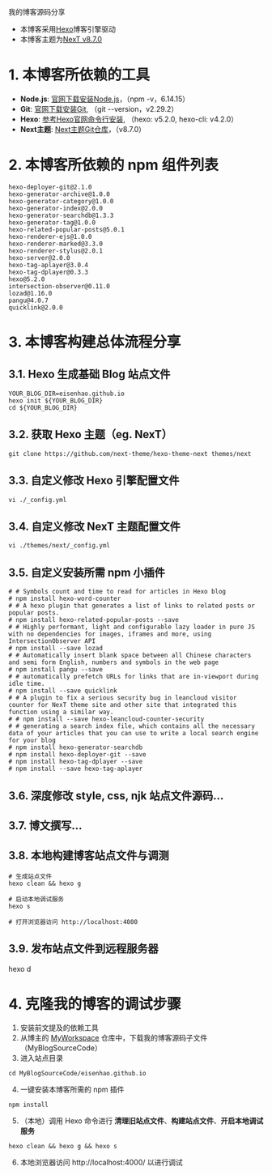 我的博客源码分享

- 本博客采用[Hexo](https://hexo.io/zh-cn/docs/)博客引擎驱动
- 本博客主题为[NexT v8.7.0](https://github.com/next-theme/hexo-theme-next)

# 1. 本博客所依赖的工具
- **Node.js**: [官网下载安装Node.js](http://nodejs.org/)，（npm -v，6.14.15）
- **Git**: [官网下载安装Git](http://git-scm.com/), （git --version，v2.29.2）
- **Hexo**: [参考Hexo官网命令行安装](https://hexo.io/zh-cn/), （hexo: v5.2.0, hexo-cli: v4.2.0）
- **Next主题**: [Next主题Git仓库](https://github.com/next-theme/hexo-theme-next)，（v8.7.0）

# 2. 本博客所依赖的 npm 组件列表
```shell
hexo-deployer-git@2.1.0
hexo-generator-archive@1.0.0
hexo-generator-category@1.0.0
hexo-generator-index@2.0.0
hexo-generator-searchdb@1.3.3
hexo-generator-tag@1.0.0
hexo-related-popular-posts@5.0.1
hexo-renderer-ejs@1.0.0
hexo-renderer-marked@3.3.0
hexo-renderer-stylus@2.0.1
hexo-server@2.0.0
hexo-tag-aplayer@3.0.4
hexo-tag-dplayer@0.3.3
hexo@5.2.0
intersection-observer@0.11.0
lozad@1.16.0
pangu@4.0.7
quicklink@2.0.0
```

# 3. 本博客构建总体流程分享
## 3.1. Hexo 生成基础 Blog 站点文件
```shell
YOUR_BLOG_DIR=eisenhao.github.io
hexo init ${YOUR_BLOG_DIR}
cd ${YOUR_BLOG_DIR}
```

## 3.2. 获取 Hexo 主题（eg. NexT）
```shell
git clone https://github.com/next-theme/hexo-theme-next themes/next
```

## 3.3. 自定义修改 Hexo 引擎配置文件
```shell
vi ./_config.yml
```

## 3.4. 自定义修改 NexT 主题配置文件
```shell
vi ./themes/next/_config.yml
```

## 3.5. 自定义安装所需 npm 小插件
```shell
# # Symbols count and time to read for articles in Hexo blog
# npm install hexo-word-counter
# # A hexo plugin that generates a list of links to related posts or popular posts.
# npm install hexo-related-popular-posts --save
# # Highly performant, light and configurable lazy loader in pure JS with no dependencies for images, iframes and more, using IntersectionObserver API
# npm install --save lozad
# # Automatically insert blank space between all Chinese characters and semi form English, numbers and symbols in the web page
# npm install pangu --save
# # automatically prefetch URLs for links that are in-viewport during idle time.
# npm install --save quicklink
# # A plugin to fix a serious security bug in leancloud visitor counter for NexT theme site and other site that integrated this function using a similar way.
# # npm install --save hexo-leancloud-counter-security
# # generating a search index file, which contains all the necessary data of your articles that you can use to write a local search engine for your blog
# npm install hexo-generator-searchdb
# npm install hexo-deployer-git --save
# npm install hexo-tag-dplayer --save
# npm install --save hexo-tag-aplayer
```

## 3.6. 深度修改 style, css, njk 站点文件源码... 

## 3.7. 博文撰写...

## 3.8. 本地构建博客站点文件与调测
```shell
# 生成站点文件
hexo clean && hexo g

# 启动本地调试服务
hexo s

# 打开浏览器访问 http://localhost:4000
```

## 3.9. 发布站点文件到远程服务器
hexo d

# 4. 克隆我的博客的调试步骤
1. 安装前文提及的依赖工具
2. 从博主的 [MyWorkspace](https://github.com/EisenHao/MyWorkspace) 仓库中，下载我的博客源码子文件（MyBlogSourceCode）
3. 进入站点目录
```shell
cd MyBlogSourceCode/eisenhao.github.io
```
4. 一键安装本博客所需的 npm 插件
```shell
npm install
```
5. （本地）调用 Hexo 命令进行 **清理旧站点文件**、**构建站点文件**、**开启本地调试服务**
```shell
hexo clean && hexo g && hexo s
```
6. 本地浏览器访问 http://localhost:4000/ 以进行调试
